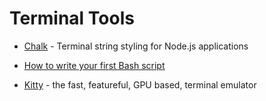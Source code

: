 # Terminal Tools

* [Chalk](https://www.npmjs.com/package/chalk) - Terminal string styling for Node.js applications

* [How to write your first Bash script](https://devdojo.com/bobbyiliev/introduction-to-bash-scripting)

* [Kitty](https://sw.kovidgoyal.net/kitty/) - the fast, featureful, GPU based, terminal emulator
